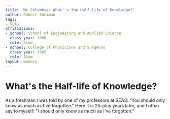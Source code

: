 ```yaml
---
title: 'My Columbia: What''s the Half-life of Knowledge?'
author: Robert Sheiman
tags:
- SEAS
affiliations:
- school: School of Engineering and Applied Science
  class_year: 1980
  role: Alum
- school: College of Physicians and Surgeons
  class_year: 1985
  role: Alum
layout: memory
---
```


# What's the Half-life of Knowledge?

As a freshman I was told by one of my professors at SEAS: "You should only know as much as I've forgotten."  Here it is 25-plus years later, and I often say to myself: "I should only know as much as I've forgotten."
